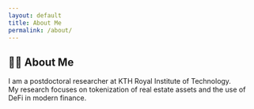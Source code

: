 ```yaml
---
layout: default
title: About Me
permalink: /about/
---
```


## 👩‍🔬 About Me

I am a postdoctoral researcher at KTH Royal Institute of Technology.  
My research focuses on tokenization of real estate assets and the use of DeFi in modern finance.
